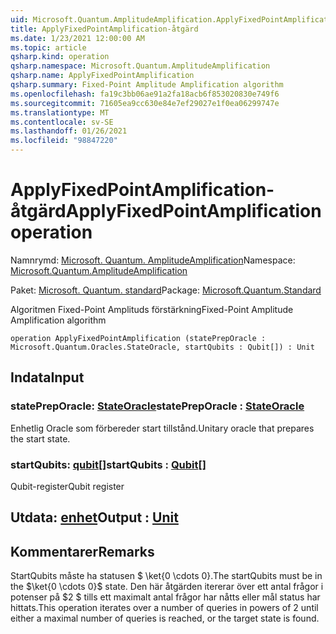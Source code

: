 ```yaml
---
uid: Microsoft.Quantum.AmplitudeAmplification.ApplyFixedPointAmplification
title: ApplyFixedPointAmplification-åtgärd
ms.date: 1/23/2021 12:00:00 AM
ms.topic: article
qsharp.kind: operation
qsharp.namespace: Microsoft.Quantum.AmplitudeAmplification
qsharp.name: ApplyFixedPointAmplification
qsharp.summary: Fixed-Point Amplitude Amplification algorithm
ms.openlocfilehash: fa19c3bb06ae91a2fa18acb6f853020830e749f6
ms.sourcegitcommit: 71605ea9cc630e84e7ef29027e1f0ea06299747e
ms.translationtype: MT
ms.contentlocale: sv-SE
ms.lasthandoff: 01/26/2021
ms.locfileid: "98847220"
---
```

# <a name="applyfixedpointamplification-operation"></a><span data-ttu-id="903f3-102">ApplyFixedPointAmplification-åtgärd</span><span class="sxs-lookup"><span data-stu-id="903f3-102">ApplyFixedPointAmplification operation</span></span>

<span data-ttu-id="903f3-103">Namnrymd: [Microsoft. Quantum. AmplitudeAmplification](xref:Microsoft.Quantum.AmplitudeAmplification)</span><span class="sxs-lookup"><span data-stu-id="903f3-103">Namespace: [Microsoft.Quantum.AmplitudeAmplification](xref:Microsoft.Quantum.AmplitudeAmplification)</span></span>

<span data-ttu-id="903f3-104">Paket: [Microsoft. Quantum. standard](https://nuget.org/packages/Microsoft.Quantum.Standard)</span><span class="sxs-lookup"><span data-stu-id="903f3-104">Package: [Microsoft.Quantum.Standard](https://nuget.org/packages/Microsoft.Quantum.Standard)</span></span>


<span data-ttu-id="903f3-105">Algoritmen Fixed-Point Amplituds förstärkning</span><span class="sxs-lookup"><span data-stu-id="903f3-105">Fixed-Point Amplitude Amplification algorithm</span></span>

```qsharp
operation ApplyFixedPointAmplification (statePrepOracle : Microsoft.Quantum.Oracles.StateOracle, startQubits : Qubit[]) : Unit
```


## <a name="input"></a><span data-ttu-id="903f3-106">Indata</span><span class="sxs-lookup"><span data-stu-id="903f3-106">Input</span></span>

### <a name="statepreporacle--stateoracle"></a><span data-ttu-id="903f3-107">statePrepOracle: [StateOracle](xref:Microsoft.Quantum.Oracles.StateOracle)</span><span class="sxs-lookup"><span data-stu-id="903f3-107">statePrepOracle : [StateOracle](xref:Microsoft.Quantum.Oracles.StateOracle)</span></span>

<span data-ttu-id="903f3-108">Enhetlig Oracle som förbereder start tillstånd.</span><span class="sxs-lookup"><span data-stu-id="903f3-108">Unitary oracle that prepares the start state.</span></span>


### <a name="startqubits--qubit"></a><span data-ttu-id="903f3-109">startQubits: [qubit](xref:microsoft.quantum.lang-ref.qubit)[]</span><span class="sxs-lookup"><span data-stu-id="903f3-109">startQubits : [Qubit](xref:microsoft.quantum.lang-ref.qubit)[]</span></span>

<span data-ttu-id="903f3-110">Qubit-register</span><span class="sxs-lookup"><span data-stu-id="903f3-110">Qubit register</span></span>



## <a name="output--unit"></a><span data-ttu-id="903f3-111">Utdata: [enhet](xref:microsoft.quantum.lang-ref.unit)</span><span class="sxs-lookup"><span data-stu-id="903f3-111">Output : [Unit](xref:microsoft.quantum.lang-ref.unit)</span></span>



## <a name="remarks"></a><span data-ttu-id="903f3-112">Kommentarer</span><span class="sxs-lookup"><span data-stu-id="903f3-112">Remarks</span></span>

<span data-ttu-id="903f3-113">StartQubits måste ha statusen $ \ket{0 \cdots 0}.</span><span class="sxs-lookup"><span data-stu-id="903f3-113">The startQubits must be in the $\ket{0 \cdots 0}$ state.</span></span> <span data-ttu-id="903f3-114">Den här åtgärden itererar över ett antal frågor i potenser på $2 $ tills ett maximalt antal frågor har nåtts eller mål status har hittats.</span><span class="sxs-lookup"><span data-stu-id="903f3-114">This operation iterates over a number of queries in powers of $2$ until either a maximal number of queries is reached, or the target state is found.</span></span>